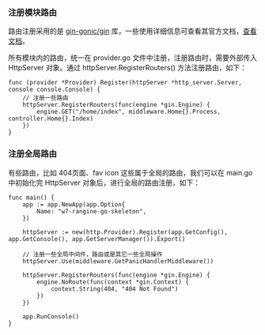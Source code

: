 ### 注册模块路由

路由注册采用的是 [gin-gonic/gin](https://github.com/gin-gonic/gin) 库，一些使用详细信息可查看其官方文档，[查看文档](https://gin-gonic.com/zh-cn/docs/)。

所有模块内的路由，统一在 provider.go 文件中注册，注册路由时，需要外部传入 HttpServer 对象。通过 httpServer.RegisterRouters() 方法注册路由，如下：

```
func (provider *Provider) Register(httpServer *http_server.Server, console console.Console) {
	// 注册一些路由
	httpServer.RegisterRouters(func(engine *gin.Engine) {
		engine.GET("/home/index", middleware.Home{}.Process, controller.Home{}.Index)
	})
}
```


### 注册全局路由

有些路由，比如 404页面、fav icon 这些属于全局的路由，我们可以在 main.go 中初始化完 HttpServer 对象后，进行全局的路由注册，如下：

```
func main() {
	app := app.NewApp(app.Option{
		Name: "w7-rangine-go-skeleton",
	})

	httpServer := new(http.Provider).Register(app.GetConfig(), app.GetConsole(), app.GetServerManager()).Export()
	
	// 注册一些全局中间件，路由或是其它一些全局操作
	httpServer.Use(middleware.GetPanicHandlerMiddleware())

	httpServer.RegisterRouters(func(engine *gin.Engine) {
		engine.NoRoute(func(context *gin.Context) {
			context.String(404, "404 Not Found")
		})
	})

	app.RunConsole()
}

```